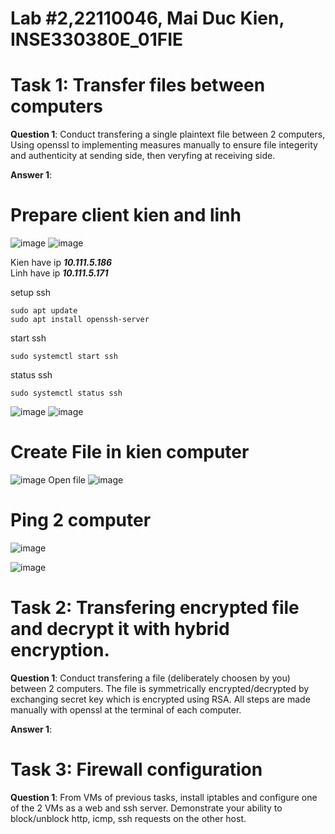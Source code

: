 # Lab #2,22110046, Mai Duc Kien, INSE330380E_01FIE
# Task 1: Transfer files between computers  
**Question 1**: 
Conduct transfering a single plaintext file between 2 computers, 
Using openssl to implementing measures manually to ensure file integerity and authenticity at sending side, 
then veryfing at receiving side. 

**Answer 1**:

# Prepare client kien and linh
![image](https://github.com/user-attachments/assets/39b41169-5293-44f5-aa7c-93e4aea762f8)
![image](https://github.com/user-attachments/assets/0b2ec286-1d65-45c9-a163-acdec416f446)

Kien have ip ***10.111.5.186*** <br>
Linh have ip ***10.111.5.171*** <br>

setup ssh
```
sudo apt update
sudo apt install openssh-server
```
start ssh
```
sudo systemctl start ssh
```
status ssh
```
sudo systemctl status ssh
```
![image](https://github.com/user-attachments/assets/aaa717ed-6bfc-4e4c-a04f-8c3e344e0997)
![image](https://github.com/user-attachments/assets/1e64fe1a-3e40-4416-9fd2-d0ea29e6bc22)

# Create File in kien computer
![image](https://github.com/user-attachments/assets/ec7aee59-acff-4b26-a442-bdc8ab345b8b)
Open file
![image](https://github.com/user-attachments/assets/2365bcf1-7198-457e-a10d-7ffb2e98bc84)

# Ping 2 computer
![image](https://github.com/user-attachments/assets/6412e622-89b3-4934-b2ed-0e05ae5a268f)

![image](https://github.com/user-attachments/assets/465f12d0-dd69-496f-b308-2201b221daa3)








 
# Task 2: Transfering encrypted file and decrypt it with hybrid encryption. 
**Question 1**:
Conduct transfering a file (deliberately choosen by you) between 2 computers. 
The file is symmetrically encrypted/decrypted by exchanging secret key which is encrypted using RSA. 
All steps are made manually with openssl at the terminal of each computer.

**Answer 1**:


# Task 3: Firewall configuration
**Question 1**:
From VMs of previous tasks, install iptables and configure one of the 2 VMs as a web and ssh server. Demonstrate your ability to block/unblock http, icmp, ssh requests on the other host.
